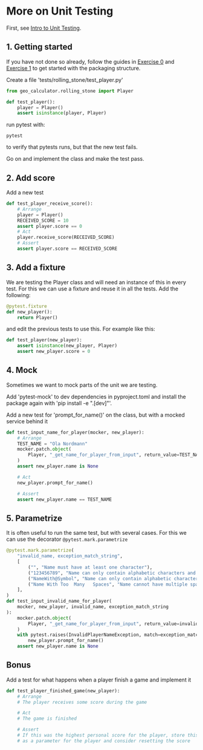# More on Unit Testing

First, see [Intro to Unit Testing](../intro_to_unit_testing.md).

## 1. Getting started

If you have not done so already, follow the guides in [Exercise 0](0_working_environment.md) and [Exercise 1](1_setup_package_structure.md) to get started with the packaging structure.

Create a file 'tests/rolling_stone/test_player.py'

```python
from geo_calculator.rolling_stone import Player

def test_player():
    player = Player()
    assert isinstance(player, Player)
```

run pytest with:

```
pytest
```

to verify that pytests runs, but that the new test fails.

Go on and implement the class and make the test pass.

## 2. Add score

Add a new test

```python
def test_player_receive_score():
    # Arrange
    player = Player()
    RECEIVED_SCORE = 10
    assert player.score == 0
    # Act
    player.receive_score(RECEIVED_SCORE)
    # Assert
    assert player.score == RECEIVED_SCORE
```

## 3. Add a fixture

We are testing the Player class and will need an instance of this in every test.
For this we can use a fixture and reuse it in all the tests. Add the following:

```python
@pytest.fixture
def new_player():
    return Player()
```

and edit the previous tests to use this. For example like this:

```python
def test_player(new_player):
    assert isinstance(new_player, Player)
    assert new_player.score = 0
```

## 4. Mock

Sometimes we want to mock parts of the unit we are testing.

Add 'pytest-mock' to dev dependencies in pyproject.toml and install the package again
with 'pip install -e ".[dev]"'.

Add a new test for 'prompt_for_name()' on the class, but with a mocked service behind it

```python
def test_input_name_for_player(mocker, new_player):
    # Arrange
    TEST_NAME = "Ola Nordmann"
    mocker.patch.object(
        Player, "_get_name_for_player_from_input", return_value=TEST_NAME
    )
    assert new_player.name is None

    # Act
    new_player.prompt_for_name()

    # Assert
    assert new_player.name == TEST_NAME
```

## 5. Parametrize

It is often useful to run the same test, but with several cases. For this we can use
the decorator `@pytest.mark.parametrize`

```python
@pytest.mark.parametrize(
    "invalid_name, exception_match_string",
    [
        ("", "Name must have at least one character"),
        ("123456789", "Name can only contain alphabetic characters and spaces"),
        ("NameWith@Symbol", "Name can only contain alphabetic characters and spaces"),
        ("Name With Too  Many   Spaces", "Name cannot have multiple spaces in a row"),
    ],
)
def test_input_invalid_name_for_player(
    mocker, new_player, invalid_name, exception_match_string
):
    mocker.patch.object(
        Player, "_get_name_for_player_from_input", return_value=invalid_name
    )
    with pytest.raises(InvalidPlayerNameException, match=exception_match_string):
        new_player.prompt_for_name()
    assert new_player.name is None
```

## Bonus

Add a test for what happens when a player finish a game and implement it

```python
def test_player_finished_game(new_player):
    # Arrange
    # The player receives some score during the game

    # Act
    # The game is finished

    # Assert
    # If this was the highest personal score for the player, store this score
    # as a parameter for the player and consider resetting the score
```
